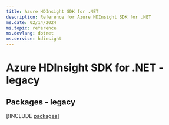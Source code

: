 ```yaml
---
title: Azure HDInsight SDK for .NET
description: Reference for Azure HDInsight SDK for .NET
ms.date: 02/14/2024
ms.topic: reference
ms.devlang: dotnet
ms.service: hdinsight
---
```

# Azure HDInsight SDK for .NET - legacy
## Packages - legacy
[!INCLUDE [packages](hdinsight-index.md)]